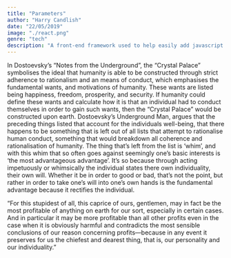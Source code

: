 ```yaml
---
title: "Parameters"
author: "Harry Candlish"
date: "22/05/2019"
image: "./react.png"
genre: "tech"
description: "A front-end framework used to help easily add javascript to client-side applications."
---
```


In Dostoevsky’s “Notes from the Underground”, the “Crystal Palace” symbolises the ideal that humanity is able to be constructed through strict adherence to rationalism and an means of conduct, which emphasises the fundamental wants, and motivations of humanity. These wants are listed being happiness, freedom, prosperity, and security. If humanity could define these wants and calculate how it is that an individual had to conduct themselves in order to gain such wants, then the “Crystal Palace” would be constructed upon earth.
Dostoevsky’s Underground Man, argues that the preceding things listed that account for the individuals well-being, that there happens to be something that is left out of all lists that attempt to rationalise human conduct, something that would breakdown all coherence and rationalisation of humanity. The thing that’s left from the list is ‘whim’, and with this whim that so often goes against seemingly one’s basic interests is ‘the most advantageous advantage’. It’s so because through acting impetuously or whimsically the individual states there own individuality, their own will. Whether it be in order to good or bad, that’s not the point, but rather in order to take one’s will into one’s own hands is the fundamental advantage because it rectifies the individual.

“For this stupidest of all, this caprice of ours, gentlemen, may in fact be the most profitable of anything on earth for our sort, especially in certain cases. And in particular it may be more profitable than all other profits even in the case when it is obviously harmful and contradicts the most sensible conclusions of our reason concerning profits—because in any event it preserves for us the chiefest and dearest thing, that is, our personality and our individuality.”
